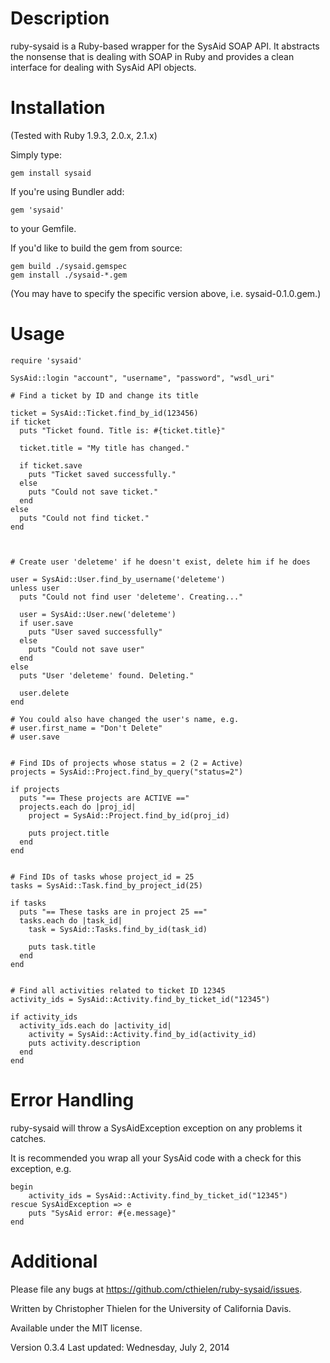 Description
===========
ruby-sysaid is a Ruby-based wrapper for the SysAid SOAP API. It abstracts
the nonsense that is dealing with SOAP in Ruby and provides a clean interface
for dealing with SysAid API objects.

Installation
============
(Tested with Ruby 1.9.3, 2.0.x, 2.1.x)

Simply type:

    gem install sysaid

If you're using Bundler add:

    gem 'sysaid'

to your Gemfile.

If you'd like to build the gem from source:

    gem build ./sysaid.gemspec
    gem install ./sysaid-*.gem

(You may have to specify the specific version above, i.e. sysaid-0.1.0.gem.)

Usage
=====

    require 'sysaid'

    SysAid::login "account", "username", "password", "wsdl_uri"

    # Find a ticket by ID and change its title

    ticket = SysAid::Ticket.find_by_id(123456)
    if ticket
      puts "Ticket found. Title is: #{ticket.title}"

      ticket.title = "My title has changed."

      if ticket.save
        puts "Ticket saved successfully."
      else
        puts "Could not save ticket."
      end
    else
      puts "Could not find ticket."
    end



    # Create user 'deleteme' if he doesn't exist, delete him if he does

    user = SysAid::User.find_by_username('deleteme')
    unless user
      puts "Could not find user 'deleteme'. Creating..."

      user = SysAid::User.new('deleteme')
      if user.save
        puts "User saved successfully"
      else
        puts "Could not save user"
      end
    else
      puts "User 'deleteme' found. Deleting."

      user.delete
    end

    # You could also have changed the user's name, e.g.
    # user.first_name = "Don't Delete"
    # user.save


    # Find IDs of projects whose status = 2 (2 = Active)
    projects = SysAid::Project.find_by_query("status=2")

    if projects
      puts "== These projects are ACTIVE =="
      projects.each do |proj_id|
        project = SysAid::Project.find_by_id(proj_id)

        puts project.title
      end
    end


    # Find IDs of tasks whose project_id = 25
    tasks = SysAid::Task.find_by_project_id(25)

    if tasks
      puts "== These tasks are in project 25 =="
      tasks.each do |task_id|
        task = SysAid::Tasks.find_by_id(task_id)

        puts task.title
      end
    end


    # Find all activities related to ticket ID 12345
    activity_ids = SysAid::Activity.find_by_ticket_id("12345")

    if activity_ids
      activity_ids.each do |activity_id|
        activity = SysAid::Activity.find_by_id(activity_id)
        puts activity.description
      end
    end


Error Handling
==============
ruby-sysaid will throw a SysAidException exception on any problems it catches.

It is recommended you wrap all your SysAid code with a check for this exception, e.g.

    begin
        activity_ids = SysAid::Activity.find_by_ticket_id("12345")
    rescue SysAidException => e
        puts "SysAid error: #{e.message}"
    end

Additional
==========
Please file any bugs at https://github.com/cthielen/ruby-sysaid/issues.

Written by Christopher Thielen for the University of California Davis.

Available under the MIT license.

Version 0.3.4
Last updated: Wednesday, July 2, 2014
